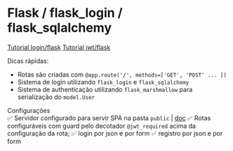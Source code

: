 # Flask / flask_login / flask_sqlalchemy
[Tutorial login/flask](https://www.youtube.com/watch?v=vRgay-IXeek)
[Tutorial jwt/flask](https://www.youtube.com/watch?v=z92CWqvefr0)

Dicas rápidas:
- Rotas são criadas com `@app.route('/', methods=['GET', 'POST' ... ])`
- Sistema de login utilizando `flask_login` e `flask_sqlalchemy`
- Sistema de authenticação utilizando `flask_marshmallow` para serialização do `model.User`

Configurações \
✅ Servidor configurado para servir SPA na pasta `public` | [doc](https://flask.palletsprojects.com/en/2.0.x/patterns/singlepageapplications/)
✅ Rotas configuráveis com guard pelo decotador `@jwt_required` acima da configuração da rota;
✅ login por json e por form
✅ registro por json e por form